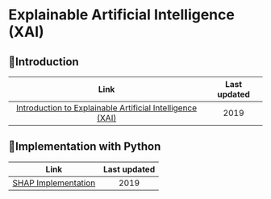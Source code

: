 # Explainable Artificial Intelligence (XAI)

## :pushpin:Introduction
Link | Last updated
:---:|:------------:
[Introduction to Explainable Artificial Intelligence (XAI)](https://github.com/ITingHung/Introduction-to-Explainable-AI/blob/master/Introduction%20to%20Explainable%20AI%20(XAI).md) | 2019

## :pushpin:Implementation with Python
Link | Last updated
:---:|:------------:
[SHAP Implementation](https://github.com/ITingHung/Introduction-to-Explainable-AI/blob/master/SHAP%20Implementation.ipynb) | 2019
